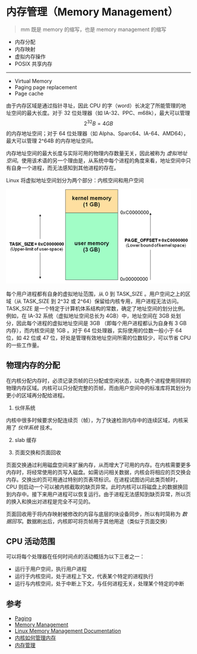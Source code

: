 # 内存管理（Memory Management）

> mm 既是 memory 的缩写，也是 memory management 的缩写

* 内存分配
* 内存映射
* 虚拟内存操作
* POSIX 共享内存

---

* Virtual Memory
* Paging page replacement
* Page cache

由于内存区域是通过指针寻址，因此 CPU 的字（word）长决定了所能管理的地址空间的最大长度。对于 32 位处理器（如 IA-32、PPC、m68k），最大可以管理 $$2^32B = 4GB$$ 的内存地址空间；对于 64 位处理器（如 Alpha、Sparc64、IA-64、AMD64），最大可以管理 2^64B 的内存地址空间。

内存地址空间的最大长度与实际可用的物理内存数量无关，因此被称为 _虚拟地址空间_。使用该术语的另一个理由是，从系统中每个进程的角度来看，地址空间中只有自身一个进程，而无法感知到其他进程的存在。

Linux 将虚拟地址空间划分为两个部分：内核空间和用户空间

![虚拟地址空间](.images/vas.jpg)

每个用户进程都有自身的虚拟地址范围，从 0 到 TASK_SIZE 。用户空间之上的区域（从 TASK_SIZE 到 2^32 或 2^64）保留给内核专用，用户进程无法访问。TASK_SIZE 是一个特定于计算机体系结构的常数，确定了地址空间的划分比例。例如，在 IA-32 系统（虚拟地址空间总长为 4GB）中，地址空间在 3GB 处划分，因此每个进程的虚拟地址空间是 3GB （即每个用户进程都认为自身有 3 GB 内存），而内核空间是 1GB 。对于 64 位处理器，实际使用的位数一般小于 64 位，如 42 位或 47 位，好处是管理有效地址空间所需的位数较少，可以节省 CPU 的一些工作量。

## 物理内存的分配

在内核分配内存时，必须记录页帧的已分配或空闲状态，以免两个进程使用同样的物理内存区域。内核可以只分配完整的页帧，而由用户空间中的标准库将其划分为更小的区域再分配给进程。

1. 伙伴系统

内核中很多时候要求分配连续页（帧），为了快速检测内存中的连续区域，内核采用了 _伙伴系统_ 技术。

2. slab 缓存

3. 页面交换和页面回收

页面交换通过利用磁盘空间来扩展内存，从而增大了可用的内存。在内核需要更多内存时，将经常使用的页写入磁盘。如需访问相关数据，内核会将相应的页交换会内存。交换出的页可用通过特别的页表项标识。在进程试图访问此类页帧时，CPU 则启动一个可以被内核截取的缺页异常。此时内核可以将磁盘上的数据换回到内存中。接下来用户进程可以恢复运行。由于进程无法感知到缺页异常，所以页的换入和换出对进程是完全不可见的。

页面回收用于将内存映射被修改的内容与底层的块设备同步，所以有时简称为 _数据回写_。数据刷出后，内核即可将页帧用于其他用途（类似于页面交换）

## CPU 活动范围

可以将每个处理器在任何时间点的活动概括为以下三者之一：

* 运行于用户空间，执行用户进程
* 运行于内核空间，处于进程上下文，代表某个特定的进程执行
* 运行与内核空间，处于中断上下文，与任何进程无关，处理某个特定的中断

## 参考

* [Paging](https://en.wikipedia.org/wiki/Paging)
* [Memory Management](https://www.kernel.org/doc/html/latest/admin-guide/mm/index.html)
* [Linux Memory Management Documentation](https://www.kernel.org/doc/html/latest/vm/index.html)
* [内核如何管理内存](https://zhuanlan.zhihu.com/p/34223136)
* [内存管理](https://github.com/freelancer-leon/notes/blob/master/kernel/mm/mm.md)